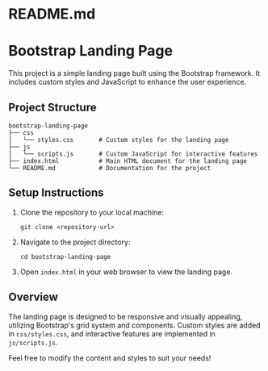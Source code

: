 # README.md

# Bootstrap Landing Page

This project is a simple landing page built using the Bootstrap framework. It includes custom styles and JavaScript to enhance the user experience.

## Project Structure

```
bootstrap-landing-page
├── css
│   └── styles.css       # Custom styles for the landing page
├── js
│   └── scripts.js       # Custom JavaScript for interactive features
├── index.html           # Main HTML document for the landing page
└── README.md            # Documentation for the project
```

## Setup Instructions

1. Clone the repository to your local machine:
   ```
   git clone <repository-url>
   ```

2. Navigate to the project directory:
   ```
   cd bootstrap-landing-page
   ```

3. Open `index.html` in your web browser to view the landing page.

## Overview

The landing page is designed to be responsive and visually appealing, utilizing Bootstrap's grid system and components. Custom styles are added in `css/styles.css`, and interactive features are implemented in `js/scripts.js`. 

Feel free to modify the content and styles to suit your needs!